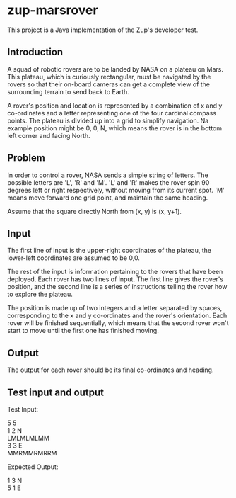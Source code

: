 # zup-marsrover
This project is a Java implementation of the Zup's developer test.

## Introduction

A squad of robotic rovers are to be landed by NASA on a plateau on Mars. This plateau,
which is curiously rectangular, must be navigated by the rovers so that their on-board
cameras can get a complete view of the surrounding terrain to send back to Earth.

A rover's position and location is represented by a combination of x and y co-ordinates
and a letter representing one of the four cardinal compass points. The plateau is divided
up into a grid to simplify navigation. Na example position might be 0, 0, N, which
means the rover is in the bottom left corner and facing North.

## Problem

In order to control a rover, NASA sends a simple string of letters. The possible letters
are 'L', 'R' and 'M'. 'L' and 'R' makes the rover spin 90 degrees left or right respectively,
without moving from its current spot. 'M' means move forward one grid point, and
maintain the same heading.

Assume that the square directly North from (x, y) is (x, y+1).

## Input

The first line of input is the upper-right coordinates of the plateau, the lower-left
coordinates are assumed to be 0,0.

The rest of the input is information pertaining to the rovers that have been deployed.
Each rover has two lines of input. The first line gives the rover's position, and the
second line is a series of instructions telling the rover how to explore the plateau.

The position is made up of two integers and a letter separated by spaces, corresponding
to the x and y co-ordinates and the rover's orientation. Each rover will be finished
sequentially, which means that the second rover won't start to move until the first one
has finished moving.

## Output

The output for each rover should be its final co-ordinates and heading.

## Test input and output

Test Input:

5 5 </br>
1 2 N</br>
LMLMLMLMM</br>
3 3 E</br>
MMRMMRMRRM

Expected Output:

1 3 N</br>
5 1 E
